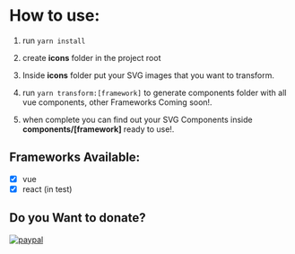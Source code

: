 # How to use:

1. run  ```yarn install```

2. create __icons__ folder in the project root

3. Inside __icons__ folder put your SVG images that you want to transform.

4. run  ```yarn transform:[framework]``` to generate components folder with all vue components, other Frameworks Coming soon!.

5. when complete you can find out your SVG Components inside __components/[framework]__ ready to use!.

## Frameworks Available:

- [X] vue
- [X] react (in test)

## Do you Want to donate? 

[![paypal](https://www.paypalobjects.com/en_US/i/btn/btn_donateCC_LG.gif)](https://paypal.me/jjoyab)